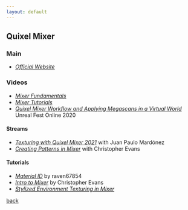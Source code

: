```yaml
---
layout: default
---
```


## Quixel Mixer

### Main

* _[Official Website](https://quixel.com/mixer)_

### Videos

* _[Mixer Fundamentals](https://www.youtube.com/watch?v=sx_NP7-qMPY&list=PL5uQePynMSiIBiK4K4LWrKLZKecoUbCVW)_
* _[Mixer Tutorials](https://www.youtube.com/watch?v=wZ-iiYFBZxk&list=PL5uQePynMSiJrymVHla6-JOHqV-aPIS83)_
* _[Quixel Mixer Workflow and Applying Megascans in a Virtual World](https://www.youtube.com/watch?v=2C70BkLMDFQ)_ Unreal Fest Online 2020

#### Streams

* _[Texturing with Quixel Mixer 2021](https://www.youtube.com/watch?v=v_uycRcLU9w)_ with Juan Paulo Mardónez
* _[Creating Patterns in Mixer](https://www.youtube.com/watch?v=psYSC6kUchg)_ with Christopher Evans

#### Tutorials

* _[Material ID](https://www.youtube.com/watch?v=7CqsGImwFHk)_ by raven67854
* _[Intro to Mixer](https://evansart.artstation.com/projects/2xgv9Y?album_id=915999)_ by Christopher Evans
* _[Stylized Environment Texturing in Mixer](https://www.youtube.com/watch?v=kg4YFS6b0ek)_

[back](../)
